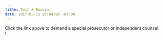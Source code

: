 ```yaml
---
title: Twit & Russia
date: 2017-05-11 20:04:00 -07:00
---
```


Click the link above to demand a special prosecutor or independent counsel !